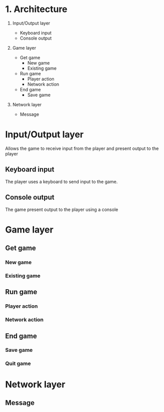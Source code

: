 # 1. Architecture

1. Input/Output layer
   - Keyboard input
   - Console output

2. Game layer
   - Get game
     - New game
     - Existing game
   - Run game
     - Player action
	 - Network action
   - End game
     - Save game

3. Network layer
   - Message

# Input/Output layer
Allows the game to receive input from the player and present output to the player
## Keyboard input
The player uses a keyboard to send input to the game.
## Console output
The game present output to the player using a console
# Game layer

## Get game

### New game

### Existing game

## Run game

### Player action

### Network action

## End game

### Save game

### Quit game

# Network layer

## Message
